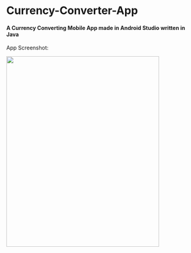 # Currency-Converter-App
<h4>A Currency Converting Mobile App made in Android Studio written in Java</h4>

App Screenshot:

 <img src="https://github.com/SumaitaB/Currency-Converter-App/assets/51522304/38aa6634-afdc-467e-8551-1313a21bdad2" width="400" height="500"> 


